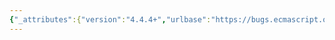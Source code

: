 ```yaml
---
{"_attributes":{"version":"4.4.4+","urlbase":"https://bugs.ecmascript.org/","maintainer":"dherman@mozilla.com"},"bug":{"bug_id":3448,"creation_ts":"2014-12-17 11:09:00 -0800","short_desc":"7.4.2  GetIterator: Unnecessary list creation in step 3","delta_ts":"2014-12-23 20:23:34 -0800","product":"Draft for 6th Edition","component":"technical issue","version":"Rev 29: December 06, 2014 Draft","rep_platform":"All","op_sys":"All","bug_status":"RESOLVED","resolution":"FIXED","priority":"Normal","bug_severity":"enhancement","everconfirmed":true,"reporter":{"uid":"andrebargull","name":"André Bargull"},"assigned_to":{"uid":"allen","name":"Allen Wirfs-Brock"},"long_desc":[{"commentid":11050,"comment_count":0,"who":{"uid":"andrebargull","name":"André Bargull"},"bug_when":"2014-12-17 11:09:17 -0800","thetext":"7.4.2  GetIterator ( obj, method )\n\nThe empty List arguments parameter can be omitted in step 3."},{"commentid":11122,"comment_count":1,"who":{"uid":"allen","name":"Allen Wirfs-Brock"},"bug_when":"2014-12-19 16:14:06 -0800","thetext":"fixed in rev30 editor's draft"},{"commentid":11223,"comment_count":2,"who":{"uid":"allen","name":"Allen Wirfs-Brock"},"bug_when":"2014-12-23 20:23:34 -0800","thetext":"fixed in rev30"}]}}
---
```

